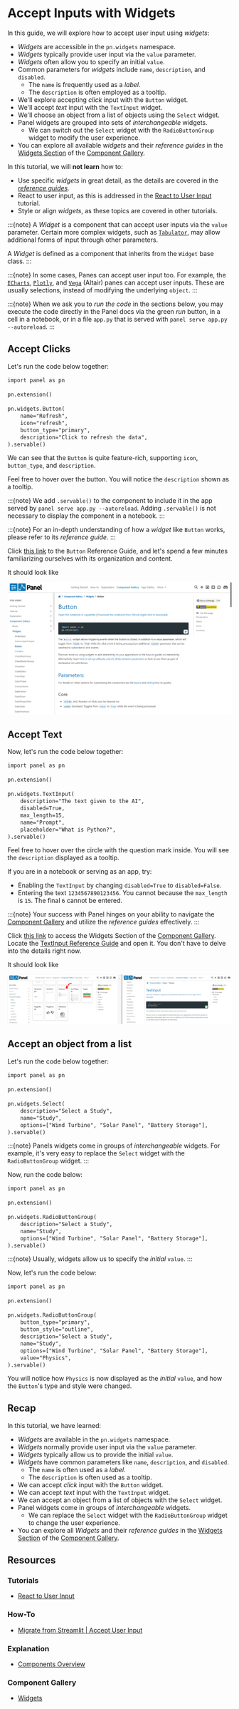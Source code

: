 # Accept Inputs with Widgets

In this guide, we will explore how to accept user input using *widgets*:

- *Widgets* are accessible in the `pn.widgets` namespace.
- *Widgets* typically provide user input via the `value` parameter.
- *Widgets* often allow you to specify an initial `value`.
- Common parameters for *widgets* include `name`, `description`, and `disabled`.
  - The `name` is frequently used as a *label*.
  - The `description` is often employed as a tooltip.
- We'll explore accepting *click* input with the `Button` widget.
- We'll accept *text* input with the `TextInput` widget.
- We'll choose an object from a list of objects using the `Select` widget.
- Panel widgets are grouped into sets of *interchangeable* widgets.
  - We can switch out the `Select` widget with the `RadioButtonGroup` widget to modify the user experience.
- You can explore all available *widgets* and their *reference guides* in the [Widgets Section](https://panel.holoviz.org/reference/index.html#widgets) of the [Component Gallery](../../reference/index.md).

In this tutorial, we will **not learn** how to:

- Use specific *widgets* in great detail, as the details are covered in the *[reference guides](https://panel.holoviz.org/reference/index.html#widgets)*.
- React to user input, as this is addressed in the [React to User Input](bind.md) tutorial.
- Style or align *widgets*, as these topics are covered in other tutorials.

:::{note}
A *Widget* is a component that can accept user inputs via the `value` parameter. Certain more complex widgets, such as [`Tabulator`](../../reference/widgets/Tabulator.ipynb), may allow additional forms of input through other parameters.

A *Widget* is defined as a component that inherits from the `Widget` base class.
:::

:::{note}
In some cases, Panes can accept user input too. For example, the [`ECharts`](../../reference/panes/ECharts.ipynb), [`Plotly`](../../reference/panes/Plotly.ipynb), and [`Vega`](../../reference/panes/Vega.ipynb) (Altair) panes can accept user inputs. These are usually selections, instead of modifying the underlying `object`.
:::

:::{note}
When we ask you to *run the code* in the sections below, you may execute the code directly in the Panel docs via the green *run* button, in a cell in a notebook, or in a file `app.py` that is served with `panel serve app.py --autoreload`.
:::

## Accept Clicks

Let's run the code below together:

```{pyodide}
import panel as pn

pn.extension()

pn.widgets.Button(
    name="Refresh",
    icon="refresh",
    button_type="primary",
    description="Click to refresh the data",
).servable()
```

We can see that the `Button` is quite feature-rich, supporting `icon`, `button_type`, and `description`.

Feel free to hover over the button. You will notice the `description` shown as a tooltip.

:::{note}
We add `.servable()` to the component to include it in the app served by `panel serve app.py --autoreload`. Adding `.servable()` is not necessary to display the component in a notebook.
:::

:::{note}
For an in-depth understanding of how a *widget* like `Button` works, please refer to its *reference guide*.
:::

Click [this link](../../reference/widgets/Button.ipynb) to the `Button` Reference Guide, and let's spend a few minutes familiarizing ourselves with its organization and content.

It should look like

[![Button reference guide](../../_static/images/widgets_button_reference.png)](../../reference/widgets/Button.ipynb)

## Accept Text

Now, let's run the code below together:

```{pyodide}
import panel as pn

pn.extension()

pn.widgets.TextInput(
    description="The text given to the AI",
    disabled=True,
    max_length=15,
    name="Prompt",
    placeholder="What is Python?",
).servable()
```

Feel free to hover over the circle with the question mark inside. You will see the `description` displayed as a tooltip.

If you are in a notebook or serving as an app, try:

- Enabling the `TextInput` by changing `disabled=True` to `disabled=False`.
- Entering the text `1234567890123456`. You cannot because the `max_length` is `15`. The final `6` cannot be entered.

:::{note}
Your success with Panel hinges on your ability to navigate the [Component Gallery](../../reference/index.md) and utilize the *reference guides* effectively.
:::

Click [this link](https://panel.holoviz.org/reference/index.html#widgets) to access the Widgets Section of the [Component Gallery](../../reference/index.md). Locate the [TextInput Reference Guide](../../reference/widgets/TextInput.ipynb) and open it. You don't have to delve into the details right now.

It should look like

[![Widgets Gallery and TextInput Reference Guide](../../_static/images/widgets_textinput_reference.png)](https://panel.holoviz.org/reference/index.html#widgets)

## Accept an object from a list

Let's run the code below together:

```{pyodide}
import panel as pn

pn.extension()

pn.widgets.Select(
    description="Select a Study",
    name="Study",
    options=["Wind Turbine", "Solar Panel", "Battery Storage"],
).servable()
```

:::{note}
Panels widgets come in groups of *interchangeable* widgets. For example, it's very easy to replace the `Select` widget with the `RadioButtonGroup` widget.
:::

Now, run the code below:

```{pyodide}
import panel as pn

pn.extension()

pn.widgets.RadioButtonGroup(
    description="Select a Study",
    name="Study",
    options=["Wind Turbine", "Solar Panel", "Battery Storage"],
).servable()
```

:::{note}
Usually, widgets allow us to specify the *initial* `value`.
:::

Now, let's run the code below:

```{pyodide}
import panel as pn

pn.extension()

pn.widgets.RadioButtonGroup(
    button_type="primary",
    button_style="outline",
    description="Select a Study",
    name="Study",
    options=["Wind Turbine", "Solar Panel", "Battery Storage"],
    value="Physics",
).servable()
```

You will notice how `Physics` is now displayed as the *initial* `value`, and how the `Button`'s type and style were changed.

## Recap

In this tutorial, we have learned:

- *Widgets* are available in the `pn.widgets` namespace.
- *Widgets* normally provide user input via the `value` parameter.
- *Widgets* typically allow us to provide the initial `value`.
- *Widgets* have common parameters like `name`, `description`, and `disabled`.
  - The `name` is often used as a *label*.
  - The `description` is often used as a tooltip.
- We can accept *click* input with the `Button` widget.
- We can accept *text* input with the `TextInput` widget.
- We can accept an object from a list of objects with the `Select` widget.
- Panel widgets come in groups of *interchangeable* widgets.
  - We can replace the `Select` widget with the `RadioButtonGroup` widget to change the user experience.
- You can explore all *Widgets* and their *reference guides* in the [Widgets Section](https://panel.holoviz.org/reference/index.html#widgets) of the [Component Gallery](../../reference/index.md).

## Resources

### Tutorials

- [React to User Input](pn_bind.md)

### How-To

- [Migrate from Streamlit | Accept User Input](../../how_to/streamlit_migration/widgets.md)

### Explanation

- [Components Overview](../../explanation/components/components_overview.md)

### Component Gallery

- [Widgets](https://panel.holoviz.org/reference/index.html#widgets)

